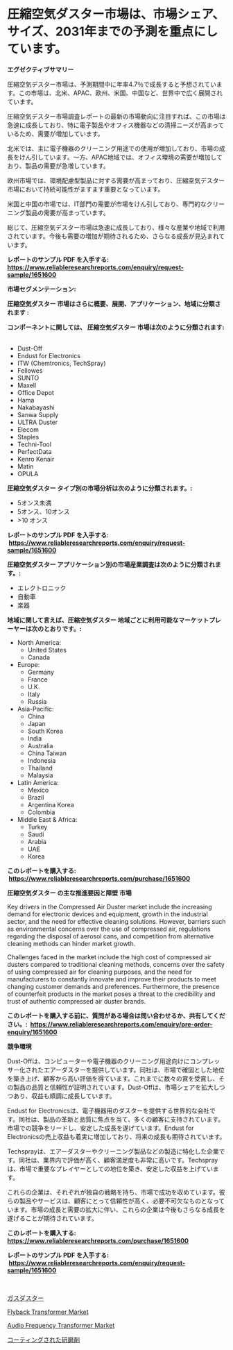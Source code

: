 <p><h1>圧縮空気ダスター市場は、市場シェア、サイズ、2031年までの予測を重点にしています。</h1></p><p><strong>エグゼクティブサマリー</strong></p>
<p><p>圧縮空気デスター市場は、予測期間中に年率4.7％で成長すると予想されています。この市場は、北米、APAC、欧州、米国、中国など、世界中で広く展開されています。</p><p>圧縮空気デスター市場調査レポートの最新の市場動向に注目すれば、この市場は急速に成長しており、特に電子製品やオフィス機器などの清掃ニーズが高まっているため、需要が増加しています。</p><p>北米では、主に電子機器のクリーニング用途での使用が増加しており、市場の成長をけん引しています。一方、APAC地域では、オフィス環境の需要が増加しており、製品の需要が急増しています。</p><p>欧州市場では、環境配慮型製品に対する需要が高まっており、圧縮空気デスター市場において持続可能性がますます重要となっています。</p><p>米国と中国の市場では、IT部門の需要が市場をけん引しており、専門的なクリーニング製品の需要が高まっています。</p><p>総じて、圧縮空気デスター市場は急速に成長しており、様々な産業や地域で利用されています。今後も需要の増加が期待されるため、さらなる成長が見込まれています。</p></p>
<p><strong>レポートのサンプル PDF を入手する: <a href="https://www.reliableresearchreports.com/enquiry/request-sample/1651600">https://www.reliableresearchreports.com/enquiry/request-sample/1651600</a></strong></p>
<p><strong>市場セグメンテーション:</strong></p>
<p><strong> 圧縮空気ダスター 市場はさらに概要、展開、アプリケーション、地域に分類されます :</strong></p>
<p><strong>コンポーネントに関しては、 圧縮空気ダスター 市場は次のように分類されます: &nbsp;</strong></p>
<p><ul><li>Dust-Off</li><li>Endust for Electronics</li><li>ITW (Chemtronics, TechSpray)</li><li>Fellowes</li><li>SUNTO</li><li>Maxell</li><li>Office Depot</li><li>Hama</li><li>Nakabayashi</li><li>Sanwa Supply</li><li>ULTRA Duster</li><li>Elecom</li><li>Staples</li><li>Techni-Tool</li><li>PerfectData</li><li>Kenro Kenair</li><li>Matin</li><li>OPULA</li></ul></p>
<p><strong> 圧縮空気ダスター タイプ別の市場分析は次のように分類されます。:</strong></p>
<p><ul><li>5オンス未満</li><li>5オンス、10オンス</li><li>>10 オンス</li></ul></p>
<p><strong>レポートのサンプル PDF を入手する: &nbsp;<a href="https://www.reliableresearchreports.com/enquiry/request-sample/1651600">https://www.reliableresearchreports.com/enquiry/request-sample/1651600</a></strong></p>
<p><strong> 圧縮空気ダスター アプリケーション別の市場産業調査は次のように分類されます。:</strong></p>
<p><ul><li>エレクトロニック</li><li>自動車</li><li>楽器</li></ul></p>
<p><strong>地域に関して言えば、圧縮空気ダスター 地域ごとに利用可能なマーケットプレーヤーは次のとおりです。:</strong></p>
<p><ul>
    <li>
        North America:
        <ul>
            <li>United States</li>
            <li>Canada</li>
        </ul>
    </li>
    <li>
        Europe:
        <ul>
            <li>Germany</li>
            <li>France</li>
            <li>U.K.</li>
            <li>Italy</li>
            <li>Russia</li>
        </ul>
    </li>
    <li>
        Asia-Pacific:
        <ul>
            <li>China</li>
            <li>Japan</li>
            <li>South Korea</li>
            <li>India</li>
            <li>Australia</li>
            <li>China Taiwan</li>
            <li>Indonesia</li>
            <li>Thailand</li>
            <li>Malaysia</li>
        </ul>
    </li>
    <li>
        Latin America:
        <ul>
            <li>Mexico</li>
            <li>Brazil</li>
            <li>Argentina Korea</li>
            <li>Colombia</li>
        </ul>
    </li>
    <li>
        Middle East & Africa:
        <ul>
            <li>Turkey</li>
            <li>Saudi</li>
            <li>Arabia</li>
            <li>UAE</li>
            <li>Korea</li>
        </ul>
    </li>
    </ul></p>
<p><strong>このレポートを購入する: &nbsp;<a href="https://www.reliableresearchreports.com/purchase/1651600">https://www.reliableresearchreports.com/purchase/1651600</a></strong></p>
<p><strong>圧縮空気ダスター の主な推進要因と障壁 市場</strong></p>
<p><p>Key drivers in the Compressed Air Duster market include the increasing demand for electronic devices and equipment, growth in the industrial sector, and the need for effective cleaning solutions. However, barriers such as environmental concerns over the use of compressed air, regulations regarding the disposal of aerosol cans, and competition from alternative cleaning methods can hinder market growth.</p><p>Challenges faced in the market include the high cost of compressed air dusters compared to traditional cleaning methods, concerns over the safety of using compressed air for cleaning purposes, and the need for manufacturers to constantly innovate and improve their products to meet changing customer demands and preferences. Furthermore, the presence of counterfeit products in the market poses a threat to the credibility and trust of authentic compressed air duster brands.</p></p>
<p><strong>このレポートを購入する前に、質問がある場合は問い合わせるか、共有してください。:&nbsp; <a href="https://www.reliableresearchreports.com/enquiry/pre-order-enquiry/1651600">https://www.reliableresearchreports.com/enquiry/pre-order-enquiry/1651600</a></strong></p>
<p><strong>競争環境</strong></p>
<p><p>Dust-Offは、コンピューターや電子機器のクリーニング用途向けにコンプレッサー化されたエアーダスターを提供しています。同社は、市場で確固とした地位を築き上げ、顧客から高い評価を得ています。これまでに数々の賞を受賞し、その製品の品質と信頼性が証明されています。Dust-Offは、市場シェアを拡大しつつあり、収益も順調に成長しています。</p><p>Endust for Electronicsは、電子機器用のダスターを提供する世界的な会社です。同社は、製品の革新と品質に焦点を当て、多くの顧客に支持されています。市場での競争をリードし、安定した成長を遂げています。Endust for Electronicsの売上収益も着実に増加しており、将来の成長も期待されています。</p><p>Techsprayは、エアーダスターやクリーニング製品などの製造に特化した企業です。同社は、業界内で評価が高く、顧客満足度も非常に高いです。Techsprayは、市場で重要なプレイヤーとしての地位を築き、安定した収益を上げています。</p><p>これらの企業は、それぞれが独自の戦略を持ち、市場で成功を収めています。彼らの製品やサービスは、顧客にとって信頼性が高く、必要不可欠なものとなっています。市場の成長と需要の拡大に伴い、これらの企業は今後もさらなる成長を遂げることが期待されています。</p></p>
<p><strong>このレポートを購入する: &nbsp; <a href="https://www.reliableresearchreports.com/purchase/1651600">https://www.reliableresearchreports.com/purchase/1651600</a></strong></p>
<p><strong>レポートのサンプル PDF を入手する: &nbsp;<a href="https://www.reliableresearchreports.com/enquiry/request-sample/1651600">https://www.reliableresearchreports.com/enquiry/request-sample/1651600</a></strong><strong></strong></p>
<p>&nbsp;</p>
<p><p><a href="https://github.com/KaydenJohns1964/Market-Research-Report-List-1/blob/main/452833210473.md">ガスダスター</a></p><p><a href="https://github.com/joannagoyvaerts/Market-Research-Report-List-2/blob/main/flyback-transformer-market.md">Flyback Transformer Market</a></p><p><a href="https://github.com/lubmix/Market-Research-Report-List-2/blob/main/audio-frequency-transformer-market.md">Audio Frequency Transformer Market</a></p><p><a href="https://github.com/marbadji/Market-Research-Report-List-1/blob/main/893590810472.md">コーティングされた研磨剤</a></p></p>
